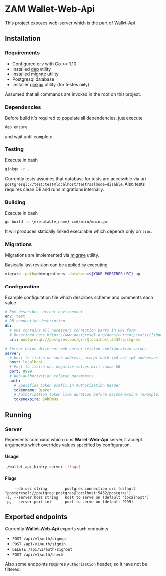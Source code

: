 # ZAM Wallet-Web-Api

This project exposes web-server which is the part of Wallet-Api

## Installation

### Requirements

* Configured env with Go >= 1.10
* Installed [dep](https://github.com/golang/dep) utility
* Installed [migrate](https://github.com/golang-migrate/migrate) utility
* Postgresql database
* Installer [ginkgo](https://github.com/onsi/ginkgo) utility (for testes only)

Assumed that all commands are invoked in the root on this project.

### Dependencies

Before build it's required to populate all dependencies, just execute

```bash
dep ensure
```

and wait until complete.

### Testing

Execute in bash

```bash
ginkgo -r .
```

Currently tests assumes that database for tests are accessible via uri `postgresql://test:test@localhost/test?sslmode=disable`. Also tests requires clean DB and runs migrations internally.

### Building

Execute in bash

```bash
go build -o {executable_name} cmd/main/main.go
```

It will produces statically linked executable which depends only on `libc`.

### Migrations

Migrations are implemented via [migrate](https://github.com/golang-migrate/migrate) utility.

Basically last revision can be applied by executing

```bash
migrate -path=db/migrations -database=${YOUR_PORSTRES_URI} up
```

### Configuration

Example configuration file which describes scheme and comments each value

```yaml
# Env describes current environment
env: test
# DB connection description
db:
  # URI contains all necessary connection parts in URI form
  # Described here https://www.postgresql.org/docs/current/static/libpq-connect.html#id-1.7.3.8.3.2.
  uri: postgresql://postgres:postgres@localhost:5432/postgres

# Server holds different web-server related configuration values
server:
  # Host to listen on such address, accept both ip4 and ip6 addresses
  host: localhost
  # Port to listen on, negative values will cause UB
  port: 9999
  # Web-authorization related parameters
  auth:
    # Specifies token prefix in Authorization header
    tokenname: Bearer
    # Authorization token live duration before become expire (example: 24h45m15s)
    tokenexpire: 24h0m0s
```

## Running

### Server

Represents command which runs **Wallet-Web-Api** server, it accept arguments which overrides values specified by configuration.

#### Usage

```bash
./wallet_api_binary server [flags]
```

#### Flags

```
    --db.uri string        postgres connection uri (default "postgresql://postgres:postgres@localhost:5432/postgres")
-l, --server.host string   host to serve on (default "localhost")
-p, --server.port int      port to serve on (default 9999)
```

## Exported endpoints

Currently **Wallet-Web-Api** exports such endpoints

* `POST /api/v1/auth/signup`
* `POST /api/v1/auth/signin`
* `DELETE /api/v1/auth/signout`
* `POST /api/v1/auth/check`

Also some endpoints requires `Authorization` header, so it have not be filtered.
